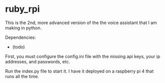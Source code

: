 # ruby_rpi

This is the 2nd, more advanced version of the the voice assistant that I am making in python.

Dependencies:
- (todo)

First, you must configure the config.ini file with the missing api keys, your ip addresses, and passwords, etc.

Run the index.py file to start it. I have it deployed on a raspberry pi 4 that runs all the time.